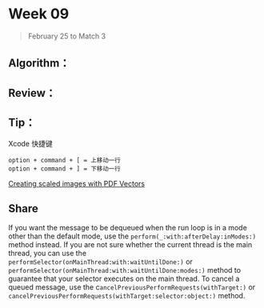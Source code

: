 # Week 09

> February 25 to Match 3

## Algorithm：

## Review：

## Tip：
Xcode 快捷键
```
option + command + [ = 上移动一行
option + command + ] = 下移动一行
```

[Creating scaled images with PDF Vectors](https://useyourloaf.com/blog/creating-scaled-images-with-pdf-vectors/)

## Share

If you want the message to be dequeued when the run loop is in a mode other than the default mode, use the `perform(_:with:afterDelay:inModes:)` method instead. If you are not sure whether the current thread is the main thread, you can use the `performSelector(onMainThread:with:waitUntilDone:)` or `performSelector(onMainThread:with:waitUntilDone:modes:)` method to guarantee that your selector executes on the main thread. To cancel a queued message, use the c`ancelPreviousPerformRequests(withTarget:)` or `cancelPreviousPerformRequests(withTarget:selector:object:)` method.